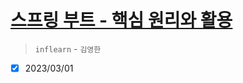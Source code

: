 # [스프링 부트 - 핵심 원리와 활용](https://www.inflearn.com/course/스프링부트-핵심원리-활용/dashboard)

> `inflearn` - `김영한`

- [x] 2023/03/01
